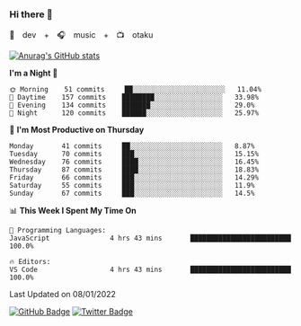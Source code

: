 ### Hi there 👋

🚀　dev　+　🎧　music　+　📺　otaku


[![Anurag's GitHub stats](https://github-readme-stats.vercel.app/api?username=koheitasaka&count_private=true&show_icons=true&theme=monokai)](https://github.com/koheitasaka/github-readme-stats)

<!--START_SECTION:waka-->
**I'm a Night 🦉** 

```text
🌞 Morning    51 commits     ██░░░░░░░░░░░░░░░░░░░░░░░   11.04% 
🌆 Daytime    157 commits    ████████░░░░░░░░░░░░░░░░░   33.98% 
🌃 Evening    134 commits    ███████░░░░░░░░░░░░░░░░░░   29.0% 
🌙 Night      120 commits    ██████░░░░░░░░░░░░░░░░░░░   25.97%

```
📅 **I'm Most Productive on Thursday** 

```text
Monday       41 commits     ██░░░░░░░░░░░░░░░░░░░░░░░   8.87% 
Tuesday      70 commits     ███░░░░░░░░░░░░░░░░░░░░░░   15.15% 
Wednesday    76 commits     ████░░░░░░░░░░░░░░░░░░░░░   16.45% 
Thursday     87 commits     ████░░░░░░░░░░░░░░░░░░░░░   18.83% 
Friday       66 commits     ███░░░░░░░░░░░░░░░░░░░░░░   14.29% 
Saturday     55 commits     ███░░░░░░░░░░░░░░░░░░░░░░   11.9% 
Sunday       67 commits     ███░░░░░░░░░░░░░░░░░░░░░░   14.5%

```


📊 **This Week I Spent My Time On** 

```text
💬 Programming Languages: 
JavaScript               4 hrs 43 mins       █████████████████████████   100.0%

🔥 Editors: 
VS Code                  4 hrs 43 mins       █████████████████████████   100.0%

```


 Last Updated on 08/01/2022
<!--END_SECTION:waka-->

[![GitHub Badge](https://img.shields.io/badge/GitHub-100000?style=for-the-badge&logo=github&logoColor=white)](https://github.com/koheitasaka)
[![Twitter Badge](https://img.shields.io/badge/Twitter-1DA1F2?style=for-the-badge&logo=twitter&logoColor=white)](https://twitter.com/sleep_asleep_)

